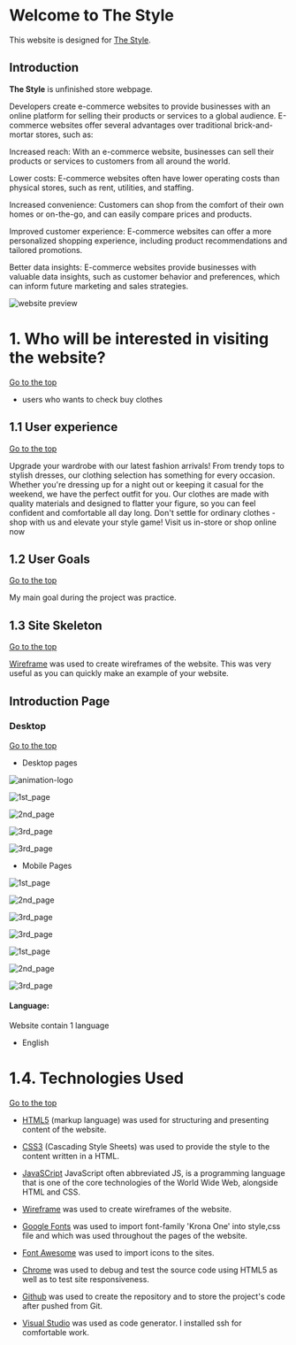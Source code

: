 # Welcome to The Style

This website is designed for [The Style](https://denysrudenko.github.io/TUD-Project2_Ecommerce-Shop-Website/).

## Introduction

**The Style** is unfinished store webpage.

Developers create e-commerce websites to provide businesses with an online platform for selling their products or services to a global audience. E-commerce websites offer several advantages over traditional brick-and-mortar stores, such as:

Increased reach: With an e-commerce website, businesses can sell their products or services to customers from all around the world.

Lower costs: E-commerce websites often have lower operating costs than physical stores, such as rent, utilities, and staffing.

Increased convenience: Customers can shop from the comfort of their own homes or on-the-go, and can easily compare prices and products.

Improved customer experience: E-commerce websites can offer a more personalized shopping experience, including product recommendations and tailored promotions.

Better data insights: E-commerce websites provide businesses with valuable data insights, such as customer behavior and preferences, which can inform future marketing and sales strategies.

![website preview](src/images/mokflow/main.png)

# 1. Who will be interested in visiting the website?

[Go to the top](#table-of-contents)

- users who wants to check buy clothes

<a name="user-exp"></a>

## 1.1 User experience

[Go to the top](#table-of-contents)

Upgrade your wardrobe with our latest fashion arrivals! From trendy tops to stylish dresses, our clothing selection has something for every occasion. Whether you're dressing up for a night out or keeping it casual for the weekend, we have the perfect outfit for you. Our clothes are made with quality materials and designed to flatter your figure, so you can feel confident and comfortable all day long. Don't settle for ordinary clothes - shop with us and elevate your style game! Visit us in-store or shop online now

<a name="user-goals"></a>

## 1.2 User Goals

[Go to the top](#table-of-contents)

My main goal during the project was practice.

<a name="wireframes"></a>

## 1.3 Site Skeleton

[Go to the top](#table-of-contents)

[Wireframe](https://wireframe.cc/) was used to create wireframes of the website. This was very useful as you can quickly make an example of your website.

<a name="introduction-page"></a>

## Introduction Page

### Desktop

[Go to the top](#table-of-contents)

- Desktop pages

![animation-logo](src/images/mokflow/m1.jpg)

![1st_page](src/images/mokflow/m2.jpg)

![2nd_page](src/images/mokflow/m3.jpg)

![3rd_page](src/images/mokflow/m4.jpg)

![3rd_page](src/images/mokflow/m5.jpg)

- Mobile Pages

![1st_page](src/images/mokflow/m6.jpg)

![2nd_page](src/images/mokflow/m7.jpg)

![3rd_page](src/images/mokflow/m8.jpg)

![3rd_page](src/images/mokflow/m9.jpg)

![1st_page](src/images/mokflow/m10.jpg)

![2nd_page](src/images/mokflow/m11.jpg)

![3rd_page](src/images/mokflow/m12.jpg)

<a name="result"></a>

#### Language:

Website contain 1 language

- English

<a name="technologies-used"></a>

# 1.4. Technologies Used

[Go to the top](#table-of-contents)

- [HTML5](https://en.wikipedia.org/wiki/HTML5) (markup language) was used for structuring and presenting content of the website.

- [CSS3](https://en.wikipedia.org/wiki/CSS) (Cascading Style Sheets) was used to provide the style to the content written in a HTML.

- [JavaSCript](https://en.wikipedia.org/wiki/JavaScript) JavaScript often abbreviated JS, is a programming language that is one of the core technologies of the World Wide Web, alongside HTML and CSS.

- [Wireframe](https://wireframe.cc/) was used to create wireframes of the website.

- [Google Fonts](https://fonts.google.com/) was used to import font-family 'Krona One' into style,css file and which was used throughout the pages of the website.

- [Font Awesome](https://fontawesome.com/) was used to import icons to the sites.

- [Chrome](https://www.google.com/intl/en_uk/chrome/) was used to debug and test the source code using HTML5 as well as to test site responsiveness.

- [Github](https://github.com/) was used to create the repository and to store the project's code after pushed from Git.

- [Visual Studio](https://code.visualstudio.com/) was used as code generator. I installed ssh for comfortable work.
